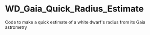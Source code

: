 # WD_Gaia_Quick_Radius_Estimate
Code to make a quick estimate of a white dwarf's radius from its Gaia astrometry
